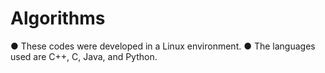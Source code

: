 # Algorithms

● These codes were developed in a Linux environment.
● The languages used are C++, C, Java, and Python.
